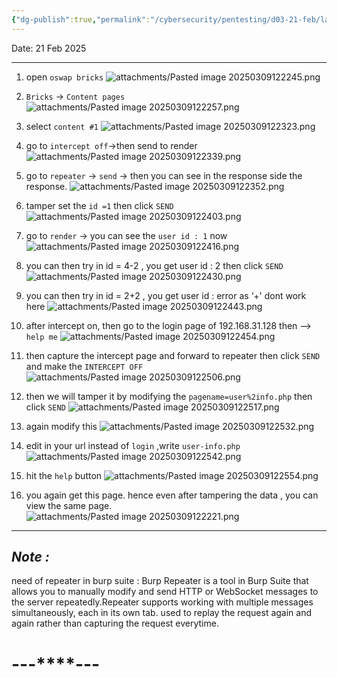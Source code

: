 ```yaml
---
{"dg-publish":true,"permalink":"/cybersecurity/pentesting/d03-21-feb/lab-2/"}
---
```


Date: 21 Feb 2025

---

1. open `oswap bricks`
![attachments/Pasted image 20250309122245.png](/img/user/Cybersecurity/Pentesting/D03_21%20Feb/attachments/Pasted%20image%2020250309122245.png)

2. `Bricks` -> `Content pages`
![attachments/Pasted image 20250309122257.png](/img/user/Cybersecurity/Pentesting/D03_21%20Feb/attachments/Pasted%20image%2020250309122257.png)

3. select `content #1`
![attachments/Pasted image 20250309122323.png](/img/user/Cybersecurity/Pentesting/D03_21%20Feb/attachments/Pasted%20image%2020250309122323.png)

4. go to `intercept off`->then send to render
![attachments/Pasted image 20250309122339.png](/img/user/Cybersecurity/Pentesting/D03_21%20Feb/attachments/Pasted%20image%2020250309122339.png)

5. go to `repeater` -> `send` -> then you can see in the response side the response.
![attachments/Pasted image 20250309122352.png](/img/user/Cybersecurity/Pentesting/D03_21%20Feb/attachments/Pasted%20image%2020250309122352.png)

6. tamper set the `id =1` then click `SEND`
![attachments/Pasted image 20250309122403.png](/img/user/Cybersecurity/Pentesting/D03_21%20Feb/attachments/Pasted%20image%2020250309122403.png)

7. go to `render` -> you can see the `user id : 1` now
![attachments/Pasted image 20250309122416.png](/img/user/Cybersecurity/Pentesting/D03_21%20Feb/attachments/Pasted%20image%2020250309122416.png)

8. you can then try in id = 4-2 , you get user id : 2 then click `SEND`
![attachments/Pasted image 20250309122430.png](/img/user/Cybersecurity/Pentesting/D03_21%20Feb/attachments/Pasted%20image%2020250309122430.png)

9. you can then try in id = 2+2 , you get user id : error as ‘+' dont work here
![attachments/Pasted image 20250309122443.png](/img/user/Cybersecurity/Pentesting/D03_21%20Feb/attachments/Pasted%20image%2020250309122443.png)

10. after intercept on, then go to the login page of 192.168.31.128 then -->  `help me`
![attachments/Pasted image 20250309122454.png](/img/user/Cybersecurity/Pentesting/D03_21%20Feb/attachments/Pasted%20image%2020250309122454.png)

11. then capture the intercept page and forward to repeater then click `SEND` and make the `INTERCEPT OFF`
![attachments/Pasted image 20250309122506.png](/img/user/Cybersecurity/Pentesting/D03_21%20Feb/attachments/Pasted%20image%2020250309122506.png)

12. then we will tamper it by modifying the `pagename=user%2info.php` then click `SEND`
![attachments/Pasted image 20250309122517.png](/img/user/Cybersecurity/Pentesting/D03_21%20Feb/attachments/Pasted%20image%2020250309122517.png)

13. again modify this
![attachments/Pasted image 20250309122532.png](/img/user/Cybersecurity/Pentesting/D03_21%20Feb/attachments/Pasted%20image%2020250309122532.png)

14. edit in your url instead of `login` ,write `user-info.php`
![attachments/Pasted image 20250309122542.png](/img/user/Cybersecurity/Pentesting/D03_21%20Feb/attachments/Pasted%20image%2020250309122542.png)

15. hit the `help` button
![attachments/Pasted image 20250309122554.png](/img/user/Cybersecurity/Pentesting/D03_21%20Feb/attachments/Pasted%20image%2020250309122554.png)

16. you again get this page. hence even after tampering the data , you can view the same page.
![attachments/Pasted image 20250309122221.png](/img/user/Cybersecurity/Pentesting/D03_21%20Feb/attachments/Pasted%20image%2020250309122221.png)

---
## *Note :*
need of repeater in burp suite :
Burp Repeater is a tool in Burp Suite that allows you to
manually modify and send HTTP or WebSocket messages to
the server repeatedly.Repeater supports working with multiple
messages simultaneously, each in its own tab.
used to replay the request again and again rather than capturing the
request everytime.


#                                    ---****---
